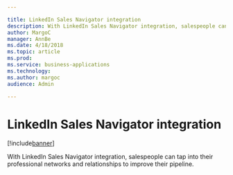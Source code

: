 ```yaml
---

title: LinkedIn Sales Navigator integration
description: With LinkedIn Sales Navigator integration, salespeople can tap into their professional networks and relationships to improve their pipeline.
author: MargoC
manager: AnnBe
ms.date: 4/18/2018
ms.topic: article
ms.prod: 
ms.service: business-applications
ms.technology: 
ms.author: margoc
audience: Admin

---
```

#  LinkedIn Sales Navigator integration




[!include[banner](../../../includes/banner.md)]

With LinkedIn Sales Navigator integration, salespeople can tap into their
professional networks and relationships to improve their pipeline.

